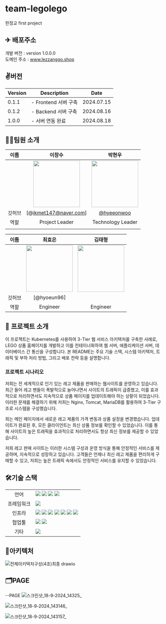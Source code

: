 # team-legolego
한정교 first project 
## ✈ 배포주소

개발 버전 : version 1.0.0.0 </br>
도메인 주소 : www.lezzanggo.shop </br>

## ✌️버전
| Version | Description | Date |
| --- | --- | --- |
| 0.1.1 | - Frontend 서버 구축 | 2024.07.15 |
| 0.1.2 | - Backend 서버 구축 | 2024.08.16 |
| 1.0.0 | - 서버 연동 완료 | 2024.08.18 |



## 🧑‍💻팀원 소개

| 이름 | 이창수 | 박현우 |
| :------------: | :------------: | :------------: |
|  | <img src="https://avatars.githubusercontent.com/u/174182609?v=4" width="150" /> | <img src="https://avatars.githubusercontent.com/u/154039941?v=4" width="150" /> |
| 깃허브 | [@ikmet147@naver.com] | [@hyeeonwoo](https://github.com/hyeeonwoo) |
| 역할 | Project Leader | Technology Leader|
|  |  |  |  |

| 이름 | 최효은 | 김태형 |
| :------------: | :------------: | :------------: |
|  | <img src="https://avatars.githubusercontent.com/u/96418737?v=4" width="150" />| <img src="https://avatars.githubusercontent.com/u/174774514?v=4" width="150" /> |
| 깃허브 | [@hyoeun96] | |
| 역할 | Engineer | Engineer |



## 📌 프로젝트 소개

이 프로젝트는 Kubernetes를 사용하여 3-Tier 웹 서비스 아키텍처를 구축한 사례로, LEGO 상품 홈페이지를 개발하고 이를 컨테이너화하여 웹 서버, 애플리케이션 서버, 데이터베이스 간 통신을 구성합니다. 본 README는 주요 기술 스택, 시스템 아키텍처, 트래픽 및 부하 처리 방법, 그리고 배포 전략 등을 설명합니다.

### 프로젝트 시나리오

저희는 전 세계적으로 인기 있는 레고 제품을 판매하는 웹사이트를 운영하고 있습니다. 
최근 들어 레고 팬들이 폭발적으로 늘어나면서 사이트의 트래픽이 급증했고, 이를 효과적으로 처리하면서도 지속적으로 상품 페이지를 업데이트해야 하는 상황이 되었습니다.
이러한 문제를 해결하기 위해 저희는 Nginx, Tomcat, MariaDB를 활용하여 3-Tier 구조로 시스템을 구성했습니다.

희는 메인 페이지에서 새로운 레고 제품의 가격 변동과 상품 설정을 변경했습니다. 
업데이트가 완료된 후, 모든 클라이언트는 최신 상품 정보를 확인할 수 있었습니다. 이를 통해 사이트의 높은 트래픽을 효과적으로 처리하면서도 항상 최신 정보를 제공할 수 있었습니다.

저희 레고 판매 사이트는 이러한 시스템 구성과 운영 방식을 통해 안정적인 서비스를 제공하며, 지속적으로 성장하고 있습니다. 
고객들은 언제나 최신 레고 제품을 편리하게 구매할 수 있고, 저희는 높은 트래픽 속에서도 안정적인 서비스를 유지할 수 있었습니다.


## 🛠기술 스택

<table>
<tr>
 <td align="center">언어</td>
 <td>
  <img src="https://img.shields.io/badge/JavaScript-F7DF1E?style=for-the-badge&logo=JavaScript&logoColor=ffffff"/>
  <img src="https://img.shields.io/badge/Java-orange?style=for-the-badge&logo=Java&logoColor=white"/>
  <img src="https://img.shields.io/badge/html5-E34F26?style=for-the-badge&logo=html5&logoColor=white"> 	 
  <img src="https://img.shields.io/badge/css-1572B6?style=for-the-badge&logo=css3&logoColor=white"/>
 </td>
</tr>
	
<tr>
 <td align="center">프레임워크</td>
 <td>
  <img src="https://img.shields.io/badge/Spring-6DB33F?style=for-the-badge&logo=Spring&logoColor=ffffff"/> 
</tr>

<tr>
 <td align="center">인프라</td>
 <td>
  <img src="https://img.shields.io/badge/MariaDB-003545?style=for-the-badge&logo=mariadb&logoColor=white"/>
  <img src="https://img.shields.io/badge/tomcat-F8DC75?style=for-the-badge&logo=apachetomcat&logoColor=black">
	<img src="https://img.shields.io/badge/nginx-009639?style=for-the-badge&logo=nginx&logoColor=white">
  <img src="https://img.shields.io/badge/docker-2496ED?style=for-the-badge&logo=docker&logoColor=ffffff"/>
  <img src="https://img.shields.io/badge/linux-FCC624?style=for-the-badge&logo=linux&logoColor=black">
  <img src="https://img.shields.io/badge/oracle-F80000?style=for-the-badge&logo=oracle&logoColor=white">
  <img src="https://img.shields.io/badge/AWS-%23FF9900.svg?style=for-the-badge&logo=amazon-aws&logoColor=white"/>
  
  
<tr>
 <td align="center">협업툴</td>
 <td>
    <img src="https://img.shields.io/badge/Git-F05032?style=for-the-badge&logo=Git&logoColor=white"/>
    <img src="https://img.shields.io/badge/GitHub-181717?style=for-the-badge&logo=GitHub&logoColor=white"/>

   
 </td>
</tr>
<tr>
 <td align="center">기타</td>
 <td>
    <img src="https://img.shields.io/badge/Notion-000000?style=for-the-badge&logo=Notion&logoColor=white"/> 
</tr>
</table>

## 🧱아키텍처



![전체아키텍처구성(4조)최종 drawio](https://github.com/user-attachments/assets/5195d5d6-51ec-4fe6-8162-9b7909f18c7a)



## 🗂PAGE
--PAGE
![스크린샷_18-9-2024_14325_](https://github.com/user-attachments/assets/e4a32e40-8603-4926-94e9-e9a784b4c605)

![스크린샷_18-9-2024_143146_](https://github.com/user-attachments/assets/a1e330a7-1a17-4959-8c82-5d9cb770fbe0)

![스크린샷_18-9-2024_143157_](https://github.com/user-attachments/assets/469ccecf-5259-41cb-81e6-0ad69810c71e)

